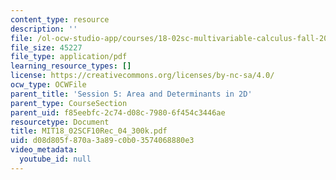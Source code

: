 ```yaml
---
content_type: resource
description: ''
file: /ol-ocw-studio-app/courses/18-02sc-multivariable-calculus-fall-2010/d08d805f870a3a89c0b03574068880e3_MIT18_02SCF10Rec_04_300k.pdf
file_size: 45227
file_type: application/pdf
learning_resource_types: []
license: https://creativecommons.org/licenses/by-nc-sa/4.0/
ocw_type: OCWFile
parent_title: 'Session 5: Area and Determinants in 2D'
parent_type: CourseSection
parent_uid: f85eebfc-2c74-d08c-7980-6f454c3446ae
resourcetype: Document
title: MIT18_02SCF10Rec_04_300k.pdf
uid: d08d805f-870a-3a89-c0b0-3574068880e3
video_metadata:
  youtube_id: null
---
```

